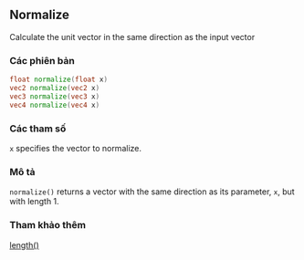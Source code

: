 ## Normalize
Calculate the unit vector in the same direction as the input vector

### Các phiên bản
```glsl
float normalize(float x)  
vec2 normalize(vec2 x)  
vec3 normalize(vec3 x)  
vec4 normalize(vec4 x)
```

### Các tham số
```x``` specifies the vector to normalize.

### Mô tả
```normalize()``` returns a vector with the same direction as its parameter, ```x```, but with length 1.

### Tham khảo thêm

[length()](/glossary/?lan=vi&search=length)
